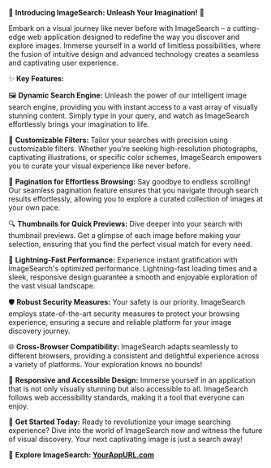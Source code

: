 🌟 **Introducing ImageSearch: Unleash Your Imagination!** 🌟

Embark on a visual journey like never before with ImageSearch – a cutting-edge web application designed to redefine the way you discover and explore images. Immerse yourself in a world of limitless possibilities, where the fusion of intuitive design and advanced technology creates a seamless and captivating user experience.

✨ **Key Features:**

🖼️ **Dynamic Search Engine:**
    Unleash the power of our intelligent image search engine, providing you with instant access to a vast array of visually stunning content. Simply type in your query, and watch as ImageSearch effortlessly brings your imagination to life.

🌈 **Customizable Filters:**
    Tailor your searches with precision using customizable filters. Whether you're seeking high-resolution photographs, captivating illustrations, or specific color schemes, ImageSearch empowers you to curate your visual experience like never before.

🔄 **Pagination for Effortless Browsing:**
    Say goodbye to endless scrolling! Our seamless pagination feature ensures that you navigate through search results effortlessly, allowing you to explore a curated collection of images at your own pace.

🔍 **Thumbnails for Quick Previews:**
    Dive deeper into your search with thumbnail previews. Get a glimpse of each image before making your selection, ensuring that you find the perfect visual match for every need.

🚀 **Lightning-Fast Performance:**
    Experience instant gratification with ImageSearch's optimized performance. Lightning-fast loading times and a sleek, responsive design guarantee a smooth and enjoyable exploration of the vast visual landscape.

🛡️ **Robust Security Measures:**
    Your safety is our priority. ImageSearch employs state-of-the-art security measures to protect your browsing experience, ensuring a secure and reliable platform for your image discovery journey.

🌐 **Cross-Browser Compatibility:**
    ImageSearch adapts seamlessly to different browsers, providing a consistent and delightful experience across a variety of platforms. Your exploration knows no bounds!

🌈 **Responsive and Accessible Design:**
    Immerse yourself in an application that is not only visually stunning but also accessible to all. ImageSearch follows web accessibility standards, making it a tool that everyone can enjoy.

🚀 **Get Started Today:**
    Ready to revolutionize your image searching experience? Dive into the world of ImageSearch now and witness the future of visual discovery. Your next captivating image is just a search away!

🔗 **Explore ImageSearch: [YourAppURL.com](https://www.yourappurl.com)**
